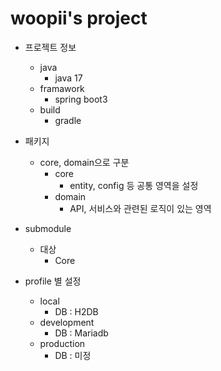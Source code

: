 # woopii's project

- 프로젝트 정보
   - java
     - java 17
   - framawork
     - spring boot3 
   - build
     - gradle                                        

- 패키지
    - core, domain으로 구분
      - core
        - entity, config 등 공통 영역을 설정
      - domain
        - API, 서비스와 관련된 로직이 있는 영역

- submodule
  - 대상
    - Core

- profile 별 설정
  - local
    - DB : H2DB
  - development
    - DB : Mariadb
  - production
    - DB : 미정